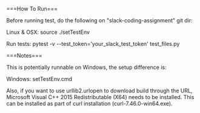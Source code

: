 ===How To Run===

Before running test, do the following on "slack-coding-assignment" git dir:

Linux & OSX: 
source ./setTestEnv

Run tests:
pytest -v --test_token='your_slack_test_token' test_files.py

===Notes===

This is potentially runnable on Windows, the setup difference is:

Windows: setTestEnv.cmd

Also, if you want to use urllib2.urlopen to download build through the URL, Microsoft Visual C++ 2015 Redistributable (X64) needs to be installed. This can be installed as part of curl installation (curl-7.46.0-win64.exe).
